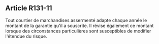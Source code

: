 Article R131-11
----
Tout courtier de marchandises assermenté adapte chaque année le montant de la
garantie qu'il a souscrite. Il révise également ce montant lorsque des
circonstances particulières sont susceptibles de modifier l'étendue du risque.
